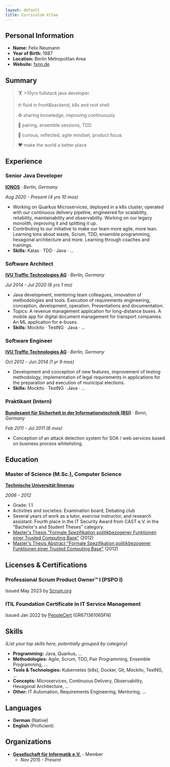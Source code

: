 ```yaml
---
layout: default
title: Curriculum Vitae
---
```


## Personal Information

* **Name:** Felix Neumann
* **Year of Birth:** 1987
* **Location:** Berlin Metropolitan Area
* **Website:** [fxnn.de](https://fxnn.de)

## Summary

> 🏋️ &gt;10yrs fullstack java developer.
>
> 🤓 fluid in front&backend, k8s and root shell
>
> ♻️ sharing knowledge, improving continuously
>
> 👬 pairing, ensemble sessions, TDD
>
> 💭 curious, reflected, agile mindset, product focus
>
> ❤️ make the world a better place

## Experience

### Senior Java Developer

**[IONOS](https://www.ionos.de)** · *Berlin, Germany*

*Aug 2020 - Present (4 yrs 10 mos)*

* Working on Quarkus Microservices, deployed in a k8s cluster, operated with our continuous delivery pipeline, engineered for scalability, reliability, maintainability and observability. Working on our legacy monolith, improving it and splitting it up.
* Contributing to our initiative to make our team more agile, more lean. Learning tons about waste, Scrum, TDD, ensemble programming, hexagonal architecture and more. Learning through coaches and trainings.
* **Skills:** Katas · TDD · Java · ...

### Software Architect

**[IVU Traffic Technologies AG](https://www.ivu.com)** · *Berlin, Germany*

*Jul 2014 - Jul 2020 (6 yrs 1 mo)*

* Java development, mentoring team colleagues, innovation of methodologies and tools. Execution of requirements engineering, conception, development, operation. Presentations and documentation.
* Topics: A revenue management application for long-distance buses. A mobile app for digital document management for transport companies. An ML application for e-buses.
* **Skills:** Mockito · TestNG · Java · ...

### Software Engineer

**[IVU Traffic Technologies AG](https://www.ivu.com)** · *Berlin, Germany*

*Oct 2012 - Jun 2014 (1 yr 9 mos)*

* Development and conception of new features, improvement of testing methodology, implementation of legal requirements in applications for the preparation and execution of municipal elections.
* **Skills:** Mockito · TestNG · Java · ...

### Praktikant (Intern)

**[Bundesamt für Sicherheit in der Informationstechnik (BSI)](https://www.bsi.bund.de)** · *Bonn, Germany*

*Feb 2011 - Jul 2011 (6 mos)*

* Conception of an attack detection system for SOA / web services based on business process whitelisting.

## Education

### Master of Science (M.Sc.), Computer Science

**[Technische Universität Ilmenau](https://www.tu-ilmenau.de)**

*2006 - 2012*

* Grade: 1.1
* Activities and societies: Examination board, Debating club
* Several years of work as a tutor, exercise instructor, and research assistant. Fourth place in the IT Security Award from CAST e.V. in the "Bachelor's and Student Theses" category.
* [Master's Thesis "Formale Spezifikation politikbezogener Funktionen einer Trusted Computing Base"](assets/pdf/thesis.pdf) (2012)
* [Master's Thesis Abstract "Formale Spezifikation politikbezogener Funktionen einer Trusted Computing Base"](assets/pdf/thesis-abstract.md) (2012)

## Licenses & Certifications

### Professional Scrum Product Owner™ I (PSPO I)

Issued May 2023 by [Scrum.org](https://www.scrum.org/certificates/965374)

### ITIL Foundation Certificate in IT Service Management

Issued Jan 2022 by [PeopleCert](https://www.peoplecert.org/for-corporations/certificate-verification-service) (GR671361065FN)

## Skills

*(List your top skills here, potentially grouped by category)*

* **Programming:** Java, Quarkus, ...
* **Methodologies:** Agile, Scrum, TDD, Pair Programming, Ensemble Programming, ...
* **Tools & Technologies:** Kubernetes (k8s), Docker, Git, Mockito, TestNG, ...
* **Concepts:** Microservices, Continuous Delivery, Observability, Hexagonal Architecture, ...
* **Other:** IT Automation, Requirements Engineering, Mentoring, ...

## Languages

* **German** (Native)
* **English** (Proficient)

## Organizations

* **[Gesellschaft für Informatik e.V.](https://gi.de)** - Member
  * *Nov 2015 - Present*
